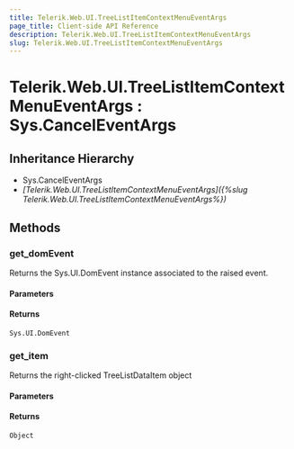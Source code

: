 ```yaml
---
title: Telerik.Web.UI.TreeListItemContextMenuEventArgs
page_title: Client-side API Reference
description: Telerik.Web.UI.TreeListItemContextMenuEventArgs
slug: Telerik.Web.UI.TreeListItemContextMenuEventArgs
---
```


# Telerik.Web.UI.TreeListItemContextMenuEventArgs : Sys.CancelEventArgs

## Inheritance Hierarchy

* Sys.CancelEventArgs
* *[Telerik.Web.UI.TreeListItemContextMenuEventArgs]({%slug Telerik.Web.UI.TreeListItemContextMenuEventArgs%})*


## Methods

### get_domEvent

Returns the Sys.UI.DomEvent instance associated to the raised event.

#### Parameters

#### Returns

`Sys.UI.DomEvent`

### get_item

Returns the right-clicked TreeListDataItem object 

#### Parameters

#### Returns

`Object`



